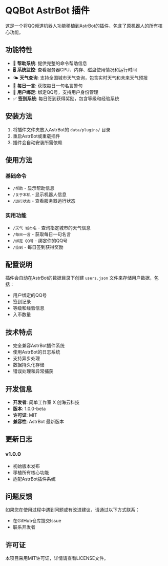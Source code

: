 # QQBot AstrBot 插件

这是一个将QQ频道机器人功能移植到AstrBot的插件，包含了原机器人的所有核心功能。

## 功能特性

- 🤖 **帮助系统**: 提供完整的命令帮助信息
- 🖥️ **系统监控**: 查看服务器CPU、内存、磁盘使用情况和运行时间
- 🌤️ **天气查询**: 支持全国城市天气查询，包含实时天气和未来天气预报
- 💬 **每日一言**: 获取每日一句名言警句
- 🔗 **用户绑定**: 绑定QQ号，支持用户身份管理
- ✅ **签到系统**: 每日签到获得奖励，包含等级和经验系统

## 安装方法

1. 将插件文件夹放入AstrBot的 `data/plugins/` 目录
2. 重启AstrBot或重载插件
3. 插件会自动安装所需依赖

## 使用方法

### 基础命令

- `/帮助` - 显示帮助信息
- `/关于本机` - 显示机器人信息
- `/运行状态` - 查看服务器运行状态

### 实用功能

- `/天气 城市名` - 查询指定城市的天气信息
- `/每日一言` - 获取每日一句名言
- `/绑定 QQ号` - 绑定你的QQ号
- `/签到` - 每日签到获得奖励

## 配置说明

插件会自动在AstrBot的数据目录下创建 `users.json` 文件来存储用户数据，包括：
- 用户绑定的QQ号
- 签到记录
- 等级和经验信息
- 入币数量

## 技术特点

- 完全兼容AstrBot插件系统
- 使用AstrBot的日志系统
- 支持异步处理
- 数据持久化存储
- 错误处理和异常捕获

## 开发信息

- **开发者**: 简单工作室 X 创海云科技
- **版本**: 1.0.0-beta
- **许可证**: MIT
- **兼容性**: AstrBot 最新版本

## 更新日志

### v1.0.0
- 初始版本发布
- 移植所有核心功能
- 适配AstrBot插件系统

## 问题反馈

如果您在使用过程中遇到问题或有改进建议，请通过以下方式联系：

- 在GitHub仓库提交Issue
- 联系开发者

## 许可证

本项目采用MIT许可证，详情请查看LICENSE文件。 